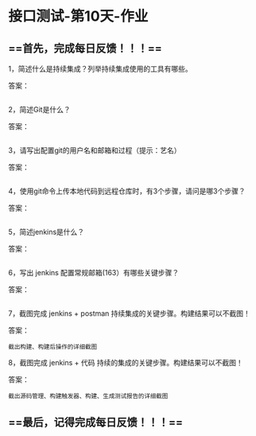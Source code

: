 # 接口测试-第10天-作业



## ==首先，完成每日反馈！！！==

1，简述什么是持续集成？列举持续集成使用的工具有哪些。

答案：

```yacas

```

2，简述Git是什么？

答案：

```yacas

```

3，请写出配置git的用户名和邮箱和过程（提示：艺名）

答案：

```yacas

```

4，使用git命令上传本地代码到远程仓库时，有3个步骤，请问是哪3个步骤？

答案：

```yacas

```

5，简述jenkins是什么？

答案：

```yacas

```

6，写出 jenkins 配置常规邮箱(163）有哪些关键步骤？

答案：

```yacas

```

7，截图完成 jenkins + postman 持续集成的关键步骤。构建结果可以不截图！

答案：

```yacas
截出构建、构建后操作的详细截图
```

8，截图完成 jenkins + 代码 持续的集成的关键步骤。构建结果可以不截图！

答案：

```yacas
截出源码管理、构建触发器、构建、生成测试报告的详细截图
```



## ==最后，记得完成每日反馈！！！==

